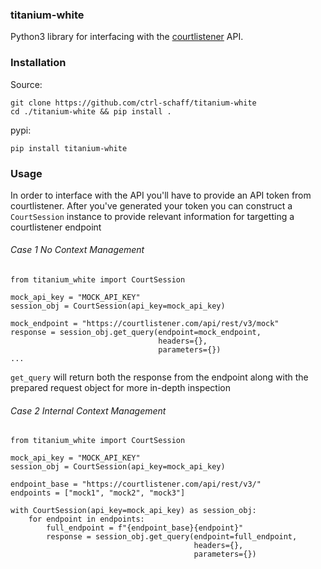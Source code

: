 ### titanium-white

Python3 library for interfacing with the [courtlistener](https://www.courtlistener.com/) API. 

### Installation
Source: 
``` 
git clone https://github.com/ctrl-schaff/titanium-white
cd ./titanium-white && pip install .
```

pypi: 
```
pip install titanium-white
```


### Usage
In order to interface with the API you'll have to provide an API token from courtlistener. After
you've generated your token you can construct a `CourtSession` instance to provide relevant
information for targetting a courtlistener endpoint

###### Case 1 No Context Management
```
from titanium_white import CourtSession

mock_api_key = "MOCK_API_KEY"
session_obj = CourtSession(api_key=mock_api_key)

mock_endpoint = "https://courtlistener.com/api/rest/v3/mock"
response = session_obj.get_query(endpoint=mock_endpoint,
                                 headers={},
                                 parameters={})
...
```

`get_query` will return both the response from the endpoint along with the prepared request object
for more in-depth inspection


###### Case 2 Internal Context Management
```
from titanium_white import CourtSession

mock_api_key = "MOCK_API_KEY"
session_obj = CourtSession(api_key=mock_api_key)

endpoint_base = "https://courtlistener.com/api/rest/v3/"
endpoints = ["mock1", "mock2", "mock3"]

with CourtSession(api_key=mock_api_key) as session_obj:
    for endpoint in endpoints:
        full_endpoint = f"{endpoint_base}{endpoint}"
        response = session_obj.get_query(endpoint=full_endpoint,
                                         headers={},
                                         parameters={})
```
